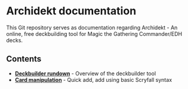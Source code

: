 # Archidekt documentation

This Git repository serves as documentation regarding Archidekt - An online, free deckbuilding tool for Magic the Gathering Commander/EDH decks.

## Contents
- **[Deckbuilder rundown](https://github.com/VitezslavMusil/PDO/blob/main/deck_builder.md)** - Overview of the deckbuilder tool
- **[Card manipulation](https://github.com/VitezslavMusil/PDO/blob/main/card_manipulation.md)** - Quick add, add using basic Scryfall syntax
